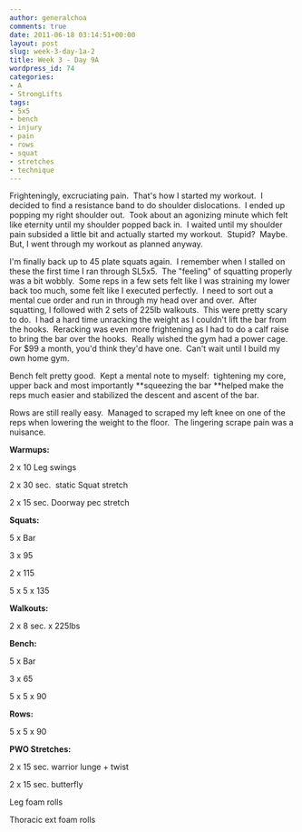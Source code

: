```yaml
---
author: generalchoa
comments: true
date: 2011-06-18 03:14:51+00:00
layout: post
slug: week-3-day-1a-2
title: Week 3 - Day 9A
wordpress_id: 74
categories:
- A
- StrongLifts
tags:
- 5x5
- bench
- injury
- pain
- rows
- squat
- stretches
- technique
---
```


Frighteningly, excruciating pain.  That's how I started my workout.  I decided to find a resistance band to do shoulder dislocations.  I ended up popping my right shoulder out.  Took about an agonizing minute which felt like eternity until my shoulder popped back in.  I waited until my shoulder pain subsided a little bit and actually started my workout.  Stupid?  Maybe.  But, I went through my workout as planned anyway.

I'm finally back up to 45 plate squats again.  I remember when I stalled on these the first time I ran through SL5x5.  The "feeling" of squatting properly was a bit wobbly.  Some reps in a few sets felt like I was straining my lower back too much, some felt like I executed perfectly.  I need to sort out a mental cue order and run in through my head over and over.  After squatting, I followed with 2 sets of 225lb walkouts.  This were pretty scary to do.  I had a hard time unracking the weight as I couldn't lift the bar from the hooks.  Reracking was even more frightening as I had to do a calf raise to bring the bar over the hooks.  Really wished the gym had a power cage.  For $99 a month, you'd think they'd have one.  Can't wait until I build my own home gym.

Bench felt pretty good.  Kept a mental note to myself:  tightening my core, upper back and most importantly **squeezing the bar **helped make the reps much easier and stabilized the descent and ascent of the bar.

Rows are still really easy.  Managed to scraped my left knee on one of the reps when lowering the weight to the floor.  The lingering scrape pain was a nuisance.

**Warmups:**

2 x 10 Leg swings

2 x 30 sec.  static Squat stretch

2 x 15 sec. Doorway pec stretch

**Squats:**

5 x Bar

3 x 95

2 x 115

5 x 5 x 135

**Walkouts:**

2 x 8 sec. x 225lbs

**Bench:**

5 x Bar

3 x 65

5 x 5 x 90

**Rows:**

5 x 5 x 90

**PWO Stretches:**

2 x 15 sec. warrior lunge + twist

2 x 15 sec. butterfly

Leg foam rolls

Thoracic ext foam rolls


